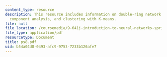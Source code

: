 ```yaml
---
content_type: resource
description: This resource includes information on double-ring network model, principal
  component analysis, and clustering with K-means.
file: null
file_location: /coursemedia/9-641j-introduction-to-neural-networks-spring-2005/b54a04d80493afc997537233b126afe7_ps8.pdf
file_type: application/pdf
resourcetype: Document
title: ps8.pdf
uid: b54a04d8-0493-afc9-9753-7233b126afe7
---
```

